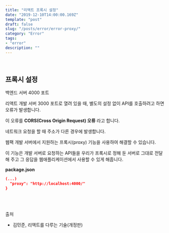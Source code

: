 ```yaml
---
title: "리액트 프록시 설정"
date: "2019-12-10T14:00:00.169Z"
template: "post"
draft: false
slug: "/posts/error/error-proxy/"
category: "Error"
tags:
- "error"
description: ""
---
```


<br>

## 프록시 설정

백엔드 서버 4000 포트

리액트 개발 서버 3000 포트로 열려 있을 때, 별도의 설정 없이 API를 호출하려고 하면 오류가 발생합니다.

이 오류를 **CORS(Cross Origin Request) 오류** 라고 합니다.

네트워크 요청을 할 때 주소가 다른 경우에 발생합니다.

웹팩 개발 서버에서 지원하는 프록시(proxy) 기능을 사용하여 해결할 수 있습니다.

이 기능은 개발 서버로 요청하는 API들을 우리가 프록시로 정해 둔 서버로 그대로 전달해 주고 그 응답을 웹애플리케이션에서 사용할 수 있게 해줍니다.

**package.json**

``` JSON
(...)
  "proxy": "http://localhost:4000/"
}
```

<br>
<br>

출처
- 김민준, 리액트를 다루는 기술(개정판)
